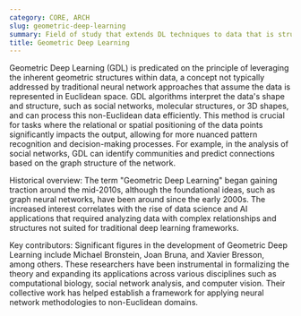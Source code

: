 ```yaml
---
category: CORE, ARCH
slug: geometric-deep-learning
summary: Field of study that extends DL techniques to data that is structured as graphs, manifolds, or more general topological spaces.
title: Geometric Deep Learning
---
```


Geometric Deep Learning (GDL) is predicated on the principle of leveraging the inherent geometric structures within data, a concept not typically addressed by traditional neural network approaches that assume the data is represented in Euclidean space. GDL algorithms interpret the data's shape and structure, such as social networks, molecular structures, or 3D shapes, and can process this non-Euclidean data efficiently. This method is crucial for tasks where the relational or spatial positioning of the data points significantly impacts the output, allowing for more nuanced pattern recognition and decision-making processes. For example, in the analysis of social networks, GDL can identify communities and predict connections based on the graph structure of the network.

Historical overview:
The term "Geometric Deep Learning" began gaining traction around the mid-2010s, although the foundational ideas, such as graph neural networks, have been around since the early 2000s. The increased interest correlates with the rise of data science and AI applications that required analyzing data with complex relationships and structures not suited for traditional deep learning frameworks.

Key contributors:
Significant figures in the development of Geometric Deep Learning include Michael Bronstein, Joan Bruna, and Xavier Bresson, among others. These researchers have been instrumental in formalizing the theory and expanding its applications across various disciplines such as computational biology, social network analysis, and computer vision. Their collective work has helped establish a framework for applying neural network methodologies to non-Euclidean domains.
